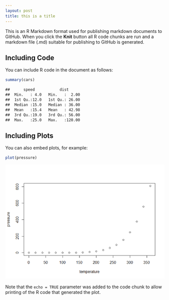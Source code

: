 ```yaml
---
layout: post
title: this is a title
---
```


This is an R Markdown format used for publishing markdown documents to GitHub. When you click the **Knit** button all R code chunks are run and a markdown file (.md) suitable for publishing to GitHub is generated.
<!---more--->

Including Code
--------------

You can include R code in the document as follows:

``` r
summary(cars)
```

    ##      speed           dist       
    ##  Min.   : 4.0   Min.   :  2.00  
    ##  1st Qu.:12.0   1st Qu.: 26.00  
    ##  Median :15.0   Median : 36.00  
    ##  Mean   :15.4   Mean   : 42.98  
    ##  3rd Qu.:19.0   3rd Qu.: 56.00  
    ##  Max.   :25.0   Max.   :120.00

Including Plots
---------------

You can also embed plots, for example:

``` r
plot(pressure)
```
![pressure](/images/pressure-1.png "presssssure")

Note that the `echo = TRUE` parameter was added to the code chunk to allow printing of the R code that generated the plot.
